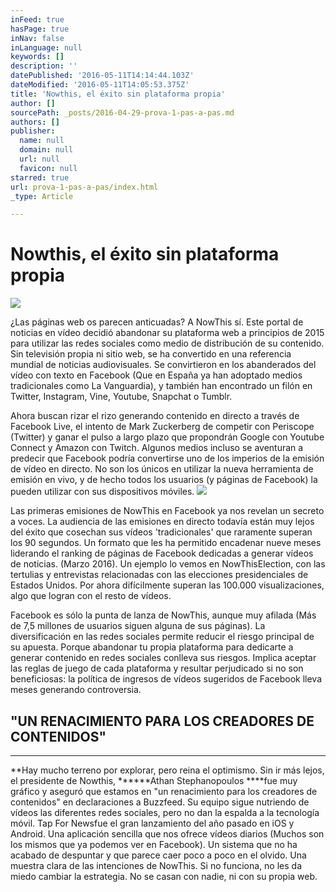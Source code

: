 ```yaml
---
inFeed: true
hasPage: true
inNav: false
inLanguage: null
keywords: []
description: ''
datePublished: '2016-05-11T14:14:44.103Z'
dateModified: '2016-05-11T14:05:53.375Z'
title: 'Nowthis, el éxito sin plataforma propia'
author: []
sourcePath: _posts/2016-04-29-prova-1-pas-a-pas.md
authors: []
publisher:
  name: null
  domain: null
  url: null
  favicon: null
starred: true
url: prova-1-pas-a-pas/index.html
_type: Article

---
```

# Nowthis, el éxito sin plataforma propia
![](https://the-grid-user-content.s3-us-west-2.amazonaws.com/e6d8aaa5-363d-4d6f-ad1d-e527712bfeb8.png)

¿Las páginas web os parecen anticuadas? A NowThis sí. Este portal de noticias en vídeo decidió abandonar su plataforma web a principios de 2015 para utilizar las redes sociales como medio de distribución de su contenido. Sin televisión propia ni sitio web, se ha convertido en una referencia mundial de noticias audiovisuales. Se convirtieron en los abanderados del vídeo con texto en Facebook (Que en España ya han adoptado medios tradicionales como La Vanguardia), y también han encontrado un filón en Twitter, Instagram, Vine, Youtube, Snapchat o Tumblr. 

Ahora buscan rizar el rizo generando contenido en directo a través de Facebook Live, el intento de Mark Zuckerberg de competir con Periscope (Twitter) y ganar el pulso a largo plazo que propondrán Google con Youtube Connect y Amazon con Twitch. Algunos medios incluso se aventuran a predecir que Facebook podría convertirse uno de los imperios de la emisión de vídeo en directo. No son los únicos en utilizar la nueva herramienta de emisión en vivo, y de hecho todos los usuarios (y páginas de Facebook) la pueden utilizar con sus dispositivos móviles.
![](https://the-grid-user-content.s3-us-west-2.amazonaws.com/fc5e6e01-cf62-4af7-a9f1-6da366a51353.png)

Las primeras emisiones de NowThis en Facebook ya nos revelan un secreto a voces. La audiencia de las emisiones en directo todavía están muy lejos del éxito que cosechan sus vídeos 'tradicionales' que raramente superan los 90 segundos. Un formato que les ha permitido encadenar nueve meses liderando el ranking de páginas de Facebook dedicadas a generar vídeos de noticias. (Marzo 2016). Un ejemplo lo vemos en NowThisElection, con las tertulias y entrevistas relacionadas con las elecciones presidenciales de Estados Unidos. Por ahora difícilmente superan las 100.000 visualizaciones, algo que logran con el resto de vídeos. 

Facebook es sólo la punta de lanza de NowThis, aunque muy afilada (Más de 7,5 millones de usuarios siguen alguna de sus páginas). La diversificación en las redes sociales permite reducir el riesgo principal de su apuesta. Porque abandonar tu propia plataforma para dedicarte a generar contenido en redes sociales conlleva sus riesgos. Implica aceptar las reglas de juego de cada plataforma y resultar perjudicado si no son beneficiosas: la política de ingresos de vídeos sugeridos de Facebook lleva meses generando controversia.

## "UN RENACIMIENTO PARA LOS CREADORES DE CONTENIDOS"

****

**Hay mucho terreno por explorar, pero reina el optimismo. Sin ir más lejos, el presidente de Nowthis, ******Athan Stephanopoulos ****fue muy gráfico y aseguró que estamos en "un renacimiento para los creadores de contenidos" en declaraciones a Buzzfeed. Su equipo sigue nutriendo de vídeos las diferentes redes sociales, pero no dan la espalda a la tecnología móvil. Tap For Newsfue el gran lanzamiento del año pasado en iOS y Android. Una aplicación sencilla que nos ofrece vídeos diarios (Muchos son los mismos que ya podemos ver en Facebook). Un sistema que no ha acabado de despuntar y que parece caer poco a poco en el olvido. Una muestra clara de las intenciones de NowThis. Si no funciona, no les da miedo cambiar la estrategia. No se casan con nadie, ni con su propia web.

**[][0][][1]**

[0]: https://www.buzzfeed.com/alexkantrowitz/as-social-shifts-to-video-content-creators-win-power-and-dol?utm_term=.lswbmd2wDV#.brXp9wN8MZ
[1]: https://itunes.apple.com/es/app/tap-for-news/id964297885?mt=8